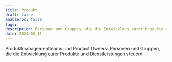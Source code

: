 ```yaml
---
title: Produkt
draft: false
enableToc: false
tags: 
description: Personen und Gruppen, die die Entwicklung eurer Produkte und Dienstleistungen steuern, wie Produktmanagementteams und Product Owners.
date: 2024-03-11
---
```


Produktmanagementteams und Product Owners: Personen und Gruppen, die die Entwicklung eurer Produkte und Dienstleistungen steuern.